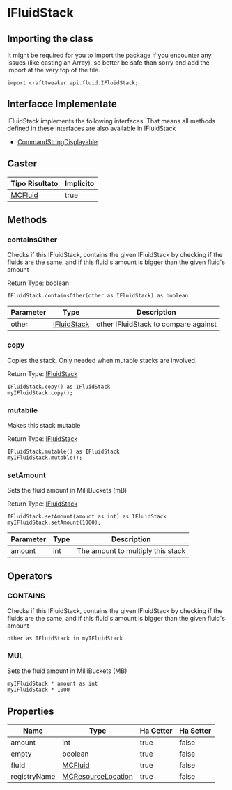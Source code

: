 # IFluidStack

## Importing the class

It might be required for you to import the package if you encounter any issues (like casting an Array), so better be safe than sorry and add the import at the very top of the file.
```zenscript
import crafttweaker.api.fluid.IFluidStack;
```


## Interfacce Implementate
IFluidStack implements the following interfaces. That means all methods defined in these interfaces are also available in IFluidStack

- [CommandStringDisplayable](/vanilla/api/brackets/CommandStringDisplayable)
## Caster

| Tipo Risultato                        | Implicito |
| ------------------------------------- | --------- |
| [MCFluid](/vanilla/api/fluid/MCFluid) | true      |

## Methods

### containsOther

Checks if this IFluidStack, contains the given IFluidStack by checking if the fluids are the same, and if this fluid's amount is bigger than the given fluid's amount

Return Type: boolean

```zenscript
IFluidStack.containsOther(other as IFluidStack) as boolean
```
| Parameter | Type                                          | Description                          |
| --------- | --------------------------------------------- | ------------------------------------ |
| other     | [IFluidStack](/vanilla/api/fluid/IFluidStack) | other IFluidStack to compare against |

### copy

Copies the stack. Only needed when mutable stacks are involved.

Return Type: [IFluidStack](/vanilla/api/fluid/IFluidStack)

```zenscript
IFluidStack.copy() as IFluidStack
myIFluidStack.copy();
```
### mutabile

Makes this stack mutable

Return Type: [IFluidStack](/vanilla/api/fluid/IFluidStack)

```zenscript
IFluidStack.mutable() as IFluidStack
myIFluidStack.mutable();
```
### setAmount

Sets the fluid amount in MilliBuckets (mB)

Return Type: [IFluidStack](/vanilla/api/fluid/IFluidStack)

```zenscript
IFluidStack.setAmount(amount as int) as IFluidStack
myIFluidStack.setAmount(1000);
```
| Parameter | Type | Description                       |
| --------- | ---- | --------------------------------- |
| amount    | int  | The amount to multiply this stack |


## Operators

### CONTAINS

Checks if this IFluidStack, contains the given IFluidStack by checking if the fluids are the same, and if this fluid's amount is bigger than the given fluid's amount

```zenscript
other as IFluidStack in myIFluidStack
```


### MUL

Sets the fluid amount in MilliBuckets (MB)

```zenscript
myIFluidStack * amount as int
myIFluidStack * 1000
```



## Properties

| Name         | Type                                                       | Ha Getter | Ha Setter |
| ------------ | ---------------------------------------------------------- | --------- | --------- |
| amount       | int                                                        | true      | false     |
| empty        | boolean                                                    | true      | false     |
| fluid        | [MCFluid](/vanilla/api/fluid/MCFluid)                      | true      | false     |
| registryName | [MCResourceLocation](/vanilla/api/util/MCResourceLocation) | true      | false     |

